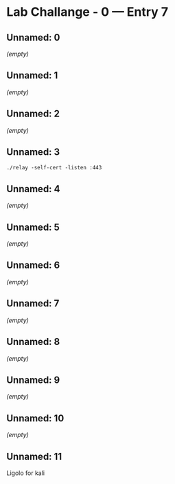 # Lab Challange - 0 — Entry 7

## Unnamed: 0

_(empty)_

## Unnamed: 1

_(empty)_

## Unnamed: 2

_(empty)_

## Unnamed: 3

```
./relay -self-cert -listen :443
```

## Unnamed: 4

_(empty)_

## Unnamed: 5

_(empty)_

## Unnamed: 6

_(empty)_

## Unnamed: 7

_(empty)_

## Unnamed: 8

_(empty)_

## Unnamed: 9

_(empty)_

## Unnamed: 10

_(empty)_

## Unnamed: 11

Ligolo for kali

